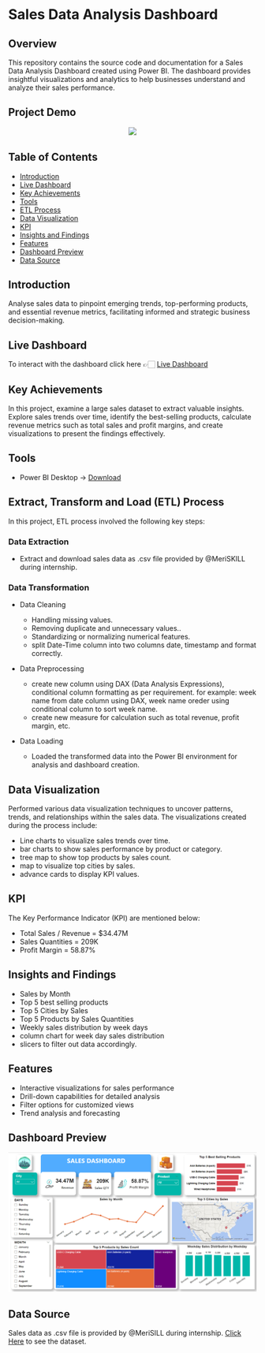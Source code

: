 # Sales Data Analysis Dashboard

## Overview

This repository contains the source code and documentation for a Sales Data Analysis Dashboard created using Power BI. The dashboard provides insightful visualizations and analytics to help businesses understand and analyze their sales performance.

## Project Demo

<p align="center">
<img src="./image/Sales_Data_Analysis_Project_Demo_by_PuranjoyPatra.gif" >
</p>

## Table of Contents

- [Introduction](#introduction)
- [Live Dashboard](#live-dashboard)
- [Key Achievements](#key-achievements)
- [Tools](#tools)
- [ETL Process](#extract-transform-and-load-etl-process)
- [Data Visualization](#data-visualization)
- [KPI](#kpi)
- [Insights and Findings](#insights-and-findings)
- [Features](#features)
- [Dashboard Preview](#dashboard-preview)
- [Data Source](#data-source)

## Introduction

Analyse sales data to pinpoint emerging trends, top-performing products, and essential revenue metrics, facilitating informed and strategic business decision-making.

## Live Dashboard

To interact with the dashboard click here 👉🏻 [Live Dashboard](https://app.powerbi.com/view?r=eyJrIjoiMmY4YTdiZDAtOGZkMS00NmRiLTlkZjctNmZmNzBjYjhiMzQyIiwidCI6ImRmODY3OWNkLWE4MGUtNDVkOC05OWFjLWM4M2VkN2ZmOTVhMCJ9)

## Key Achievements

In this project, examine a large sales dataset to extract valuable insights. Explore sales trends over time, identify the best-selling products, calculate revenue metrics such as total sales and profit margins, and create visualizations to present the findings effectively.

## Tools

- Power BI Desktop -> [Download](https://powerbi.microsoft.com/en-in/desktop/)

## Extract, Transform and Load (ETL) Process
In this project, ETL process involved the following key steps:

### Data Extraction
- Extract and download sales data as .csv file provided by @MeriSKILL during internship.

### Data Transformation

+ Data Cleaning
    - Handling missing values.
    - Removing duplicate and unnecessary values..
    - Standardizing or normalizing numerical features.
    - split Date-Time column into two columns date, timestamp and format correctly.

+ Data Preprocessing
    - create new column using DAX (Data Analysis Expressions), conditional column formatting as per requirement. for example: week name from date column using DAX, week name oreder using conditional column to sort week name.
    - create new measure for calculation such as total revenue, profit margin, etc.

+ Data Loading
    - Loaded the transformed data into the Power BI environment for analysis and dashboard creation.

## Data Visualization
Performed various data visualization techniques to uncover patterns, trends, and relationships within the sales data. The visualizations created during the process include:

- Line charts to visualize sales trends over time.
- bar charts to show sales performance by product or category.
- tree map to show top products by sales count.
- map to visualize top cities by sales.
- advance cards to display KPI values. 

## KPI

The Key Performance Indicator (KPI) are mentioned below:
- Total Sales / Revenue = $34.47M
- Sales Quantities = 209K
- Profit Margin = 58.87%

## Insights and Findings

- Sales by Month
- Top 5 best selling products
- Top 5 Cities by Sales
- Top 5 Products by Sales Quantities
- Weekly sales distribution by week days
- column chart for week day sales distribution
- slicers to filter out data accordingly.

## Features

- Interactive visualizations for sales performance
- Drill-down capabilities for detailed analysis
- Filter options for customized views
- Trend analysis and forecasting

## Dashboard Preview

<p align="center">
<img src="./image/sales_dashboard.png" alt="Image 1" width="1080">
</p>

## Data Source

Sales data as .csv file is provided by @MeriSILL during internship. [Click Here](./Sales-Data.csv) to see the dataset. 

